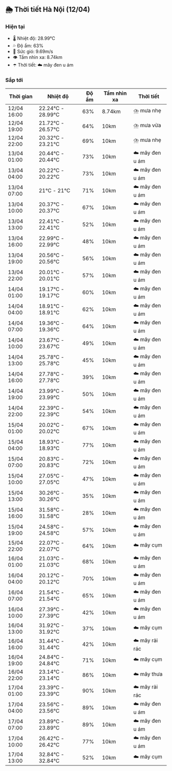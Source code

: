 ## 🌦️ Thời tiết Hà Nội (12/04)

### Hiện tại

- 🌡️ Nhiệt độ: 28.99℃
- 💦 Độ ẩm: 63%
- 💨 Sức gió: 9.69m/s
- 👁️ Tầm nhìn xa: 8.74km
- ☂️ Thời tiết: ☁️ mây đen u ám

### Sắp tới

| Thời gian | Nhiệt độ | Độ ẩm | Tầm nhìn xa | Thời tiết |
| --- | --- | --- | --- | --- |
| 12/04 16:00 | 22.24℃ - 28.99℃ | 63% | 8.74km | ⛈️ mưa nhẹ |
| 12/04 19:00 | 21.72℃ - 26.57℃ | 64% | 10km | ⛈️ mưa vừa |
| 12/04 22:00 | 20.32℃ - 23.21℃ | 69% | 10km | ⛈️ mưa nhẹ |
| 13/04 01:00 | 20.44℃ - 20.44℃ | 73% | 10km | ☁️ mây đen u ám |
| 13/04 04:00 | 20.22℃ - 20.22℃ | 73% | 10km | ☁️ mây đen u ám |
| 13/04 07:00 | 21℃ - 21℃ | 71% | 10km | ☁️ mây đen u ám |
| 13/04 10:00 | 20.37℃ - 20.37℃ | 67% | 10km | ☁️ mây đen u ám |
| 13/04 13:00 | 22.41℃ - 22.41℃ | 52% | 10km | ☁️ mây đen u ám |
| 13/04 16:00 | 22.99℃ - 22.99℃ | 48% | 10km | ☁️ mây đen u ám |
| 13/04 19:00 | 20.56℃ - 20.56℃ | 56% | 10km | ☁️ mây đen u ám |
| 13/04 22:00 | 20.01℃ - 20.01℃ | 57% | 10km | ☁️ mây đen u ám |
| 14/04 01:00 | 19.17℃ - 19.17℃ | 60% | 10km | ☁️ mây đen u ám |
| 14/04 04:00 | 18.91℃ - 18.91℃ | 62% | 10km | ☁️ mây đen u ám |
| 14/04 07:00 | 19.36℃ - 19.36℃ | 64% | 10km | ☁️ mây đen u ám |
| 14/04 10:00 | 23.67℃ - 23.67℃ | 49% | 10km | ☁️ mây đen u ám |
| 14/04 13:00 | 25.78℃ - 25.78℃ | 45% | 10km | ☁️ mây đen u ám |
| 14/04 16:00 | 27.78℃ - 27.78℃ | 39% | 10km | ☁️ mây đen u ám |
| 14/04 19:00 | 23.99℃ - 23.99℃ | 50% | 10km | ☁️ mây đen u ám |
| 14/04 22:00 | 22.39℃ - 22.39℃ | 54% | 10km | ☁️ mây đen u ám |
| 15/04 01:00 | 20.02℃ - 20.02℃ | 67% | 10km | ☁️ mây đen u ám |
| 15/04 04:00 | 18.93℃ - 18.93℃ | 77% | 10km | ☁️ mây đen u ám |
| 15/04 07:00 | 20.83℃ - 20.83℃ | 72% | 10km | ☁️ mây đen u ám |
| 15/04 10:00 | 27.05℃ - 27.05℃ | 47% | 10km | ☁️ mây đen u ám |
| 15/04 13:00 | 30.26℃ - 30.26℃ | 35% | 10km | ☁️ mây đen u ám |
| 15/04 16:00 | 31.58℃ - 31.58℃ | 28% | 10km | ☁️ mây đen u ám |
| 15/04 19:00 | 24.58℃ - 24.58℃ | 57% | 10km | ☁️ mây đen u ám |
| 15/04 22:00 | 22.07℃ - 22.07℃ | 64% | 10km | ☁️ mây cụm |
| 16/04 01:00 | 21.03℃ - 21.03℃ | 68% | 10km | ☁️ mây đen u ám |
| 16/04 04:00 | 20.12℃ - 20.12℃ | 70% | 10km | ☁️ mây đen u ám |
| 16/04 07:00 | 21.54℃ - 21.54℃ | 65% | 10km | ☁️ mây đen u ám |
| 16/04 10:00 | 27.39℃ - 27.39℃ | 42% | 10km | ☁️ mây đen u ám |
| 16/04 13:00 | 31.92℃ - 31.92℃ | 37% | 10km | ☁️ mây cụm |
| 16/04 16:00 | 31.44℃ - 31.44℃ | 42% | 10km | ☁️ mây rải rác |
| 16/04 19:00 | 24.84℃ - 24.84℃ | 71% | 10km | ☁️ mây cụm |
| 16/04 22:00 | 23.14℃ - 23.14℃ | 86% | 10km | ☁️ mây thưa |
| 17/04 01:00 | 23.39℃ - 23.39℃ | 90% | 10km | ☁️ mây rải rác |
| 17/04 04:00 | 23.56℃ - 23.56℃ | 89% | 10km | ☁️ mây đen u ám |
| 17/04 07:00 | 23.89℃ - 23.89℃ | 89% | 10km | ☁️ mây đen u ám |
| 17/04 10:00 | 26.42℃ - 26.42℃ | 77% | 10km | ☁️ mây đen u ám |
| 17/04 13:00 | 32.84℃ - 32.84℃ | 52% | 10km | ☁️ mây cụm |
